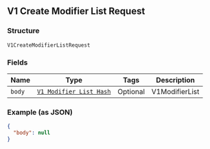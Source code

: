 ## V1 Create Modifier List Request

### Structure

`V1CreateModifierListRequest`

### Fields

| Name | Type | Tags | Description |
|  --- | --- | --- | --- |
| `body` | [`V1 Modifier List Hash`](/doc/models/v1-modifier-list.md) | Optional | V1ModifierList |

### Example (as JSON)

```json
{
  "body": null
}
```

